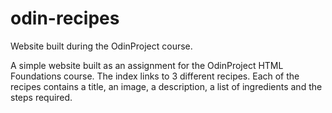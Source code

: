 # odin-recipes
Website built during the OdinProject course.

A simple website built as an assignment for the OdinProject HTML Foundations course.
The index links to 3 different recipes.
Each of the recipes contains a title, an image, a description, a list of ingredients and the steps required.